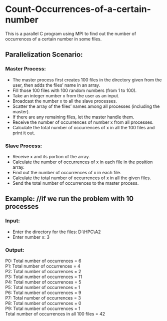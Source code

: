 # Count-Occurrences-of-a-certain-number
This is a parallel C program using MPI to find out the number of occurrences of a certain number in some files.

## Parallelization Scenario:
### Master Process:
- The master process first creates 100 files in the directory given from the user, then adds the files’ name in an array.
- Fill those 100 files with 100 random numbers (from 1 to 100).
- Take an integer number x from the user as an input.
- Broadcast the number x to all the slave processes.
- Scatter the array of the files’ names among all processes (including the master).
- If there are any remaining files, let the master handle them.
- Receive the number of occurrences of number x from all processes.
- Calculate the total number of occurrences of x in all the 100 files and print it out.
### Slave Process:
- Receive x and its portion of the array.
- Calculate the number of occurrences of x in each file in the position array.
- Find out the number of occurrences of x in each file.
- Calculate the total number of occurrences of x in all the given files.
- Send the total number of occurrences to the master process.


## Example: //if we run the problem with 10 processes
### Input:
- Enter the directory for the files:
D:\HPC\A2
- Enter number x:
3
### Output:
P0: Total number of occurrences = 6 <br>
P1: Total number of occurrences = 4 <br>
P2: Total number of occurrences = 2 <br>
P3: Total number of occurrences = 11<br>
P4: Total number of occurrences = 5<br>
P5: Total number of occurrences = 1<br>
P6: Total number of occurrences = 9<br>
P7: Total number of occurrences = 3<br>
P8: Total number of occurrences = 0<br>
P9: Total number of occurrences = 1<br>
Total number of occurrences in all 100 files = 42
